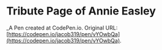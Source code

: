 # Tribute Page of Annie Easley
 _A Pen created at CodePen.io. Original URL: [https://codepen.io/jacob319/pen/vYOwbQa](https://codepen.io/jacob319/pen/vYOwbQa).

 